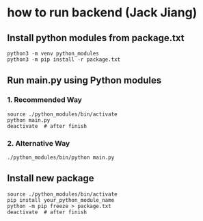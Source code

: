 # how to run backend (Jack Jiang)

## Install python modules from package.txt

```shell
python3 -m venv python_modules
python3 -m pip install -r package.txt
```

## Run main.py using Python modules

### 1. Recommended Way

```shell 
source ./python_modules/bin/activate
python main.py
deactivate  # after finish
```

### 2. Alternative Way

```shell
./python_modules/bin/python main.py
```

## Install new package

```shell
source ./python_modules/bin/activate
pip install your_python_module_name
python -m pip freeze > package.txt
deactivate  # after finish
```